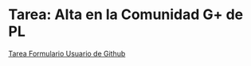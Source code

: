 # Tarea: Alta en la Comunidad G+ de PL

[Tarea Formulario Usuario de Github](https://campusvirtual.ull.es/1920/mod/assign/view.php?id=14658)